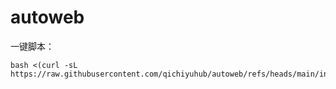 # autoweb
一键脚本：  
```
bash <(curl -sL https://raw.githubusercontent.com/qichiyuhub/autoweb/refs/heads/main/install.sh)
```
